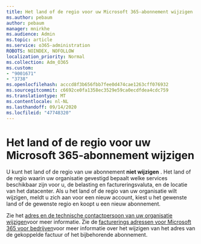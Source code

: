 ```yaml
---
title: Het land of de regio voor uw Microsoft 365-abonnement wijzigen
ms.author: pebaum
author: pebaum
manager: mnirkhe
ms.audience: Admin
ms.topic: article
ms.service: o365-administration
ROBOTS: NOINDEX, NOFOLLOW
localization_priority: Normal
ms.collection: Adm_O365
ms.custom:
- "9001671"
- "3738"
ms.openlocfilehash: acccd8f3b656fbb7fee0d474cae1263cff076932
ms.sourcegitcommit: c6692ce0fa1358ec3529e59ca0ecdfdea4cdc759
ms.translationtype: MT
ms.contentlocale: nl-NL
ms.lasthandoff: 09/14/2020
ms.locfileid: "47748320"
---
```

# <a name="change-the-country-or-region-for-your-microsoft-365-subscription"></a>Het land of de regio voor uw Microsoft 365-abonnement wijzigen

U kunt het land of de regio van uw abonnement **niet wijzigen** . Het land of de regio waarin uw organisatie gevestigd bepaalt welke services beschikbaar zijn voor u, de belasting en factureringsvaluta, en de locatie van het datacenter. Als u het land of de regio van uw organisatie wilt wijzigen, meldt u zich aan voor een nieuw account, kiest u het gewenste land of de gewenste regio en koopt u een nieuw abonnement.

Zie het [adres en de technische contactpersoon van uw organisatie wijzigen](https://docs.microsoft.com/microsoft-365/admin/manage/change-address-contact-and-more?view=o365-worldwide)voor meer informatie. Zie de [facturerings adressen voor Microsoft 365 voor bedrijven](https://docs.microsoft.com/microsoft-365/commerce/billing-and-payments/change-your-billing-addresses?view=o365-worldwide)voor meer informatie over het wijzigen van het adres van de gekoppelde factuur of het bijbehorende abonnement. 
